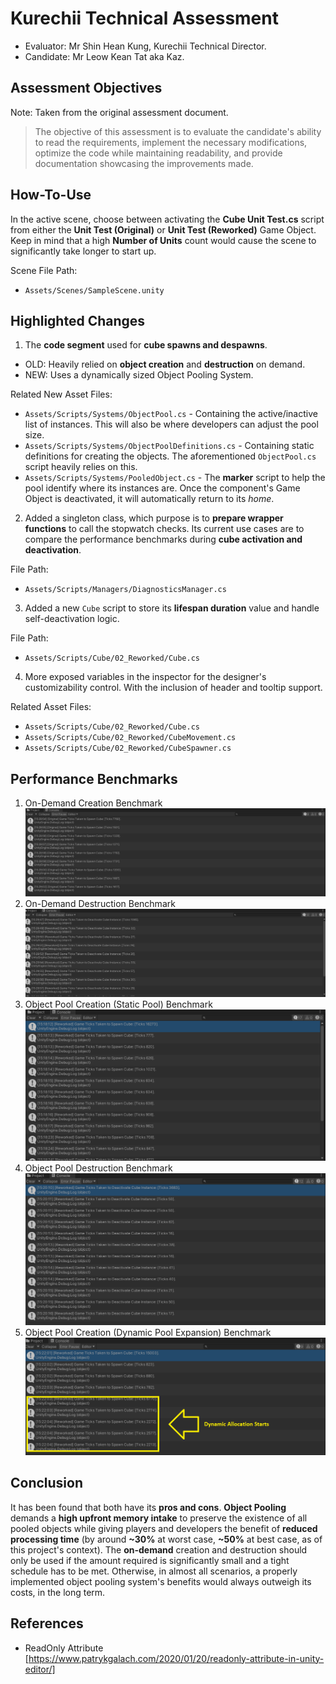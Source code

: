 # Kurechii Technical Assessment
- Evaluator: Mr Shin Hean Kung, Kurechii Technical Director.
- Candidate: Mr Leow Kean Tat aka Kaz.

## Assessment Objectives
Note: Taken from the original assessment document.
> The objective of this assessment is to evaluate the candidate's ability to read the requirements, implement the necessary modifications, optimize the code while maintaining readability, and provide documentation showcasing the improvements made.

## How-To-Use
In the active scene, choose between activating the **Cube Unit Test.cs** script from either the **Unit Test (Original)** or **Unit Test (Reworked)** Game Object. Keep in mind that a high **Number of Units** count would cause the scene to significantly take longer to start up.

Scene File Path:
+ `Assets/Scenes/SampleScene.unity`

## Highlighted Changes

1. The **code segment** used for **cube spawns and despawns**.
- OLD: Heavily relied on **object creation** and **destruction** on demand.
- NEW: Uses a dynamically sized Object Pooling System.

Related New Asset Files:
+ `Assets/Scripts/Systems/ObjectPool.cs` - Containing the active/inactive list of instances. This will also be where developers can adjust the pool size.
+ `Assets/Scripts/Systems/ObjectPoolDefinitions.cs` - Containing static definitions for creating the objects. The aforementioned `ObjectPool.cs` script heavily relies on this.
+ `Assets/Scripts/Systems/PooledObject.cs` - The **marker** script to help the pool identify where its instances are. Once the component's Game Object is deactivated, it will automatically return to its *home*.

2. Added a singleton class, which purpose is to **prepare wrapper functions** to call the stopwatch checks. Its current use cases are to compare the performance benchmarks during **cube activation and deactivation**.

File Path:
+ `Assets/Scripts/Managers/DiagnosticsManager.cs`

3. Added a new `Cube` script to store its **lifespan duration** value and handle self-deactivation logic.

File Path:
+ `Assets/Scripts/Cube/02_Reworked/Cube.cs`

4. More exposed variables in the inspector for the designer's customizability control. With the inclusion of header and tooltip support.

Related Asset Files:
+ `Assets/Scripts/Cube/02_Reworked/Cube.cs`
+ `Assets/Scripts/Cube/02_Reworked/CubeMovement.cs`
+ `Assets/Scripts/Cube/02_Reworked/CubeSpawner.cs`

## Performance Benchmarks

1. On-Demand Creation Benchmark
![Lower number is better.](Docs/References/Original/01_Diagnostics_Spawn_Single.png)
2. On-Demand Destruction Benchmark
![Lower number is better.](Docs/References/Original/02_Diagnostics_Despawn_Single.png)
3. Object Pool Creation (Static Pool) Benchmark
![Lower number is better.](Docs/References/Reworked/01_Diagnostics_Spawn_Single.png)
4. Object Pool Destruction Benchmark
![Lower number is better.](Docs/References/Reworked/02_Diagnostics_Despawn_Single.png)
5. Object Pool Creation (Dynamic Pool Expansion) Benchmark
![Lower number is better.](Docs/References/Reworked/03_Diagnostics_Dynamic-Allocation_Single.png)

## Conclusion
It has been found that both have its **pros and cons**. **Object Pooling** demands a **high upfront memory intake** to preserve the existence of all pooled objects while giving players and developers the benefit of **reduced processing time** (by around **~30%** at worst case, **~50%** at best case, as of this project's context). The **on-demand** creation and destruction should only be used if the amount required is significantly small and a tight schedule has to be met. Otherwise, in almost all scenarios, a properly implemented object pooling system's benefits would always outweigh its costs, in the long term.

## References
- ReadOnly Attribute
[https://www.patrykgalach.com/2020/01/20/readonly-attribute-in-unity-editor/]
